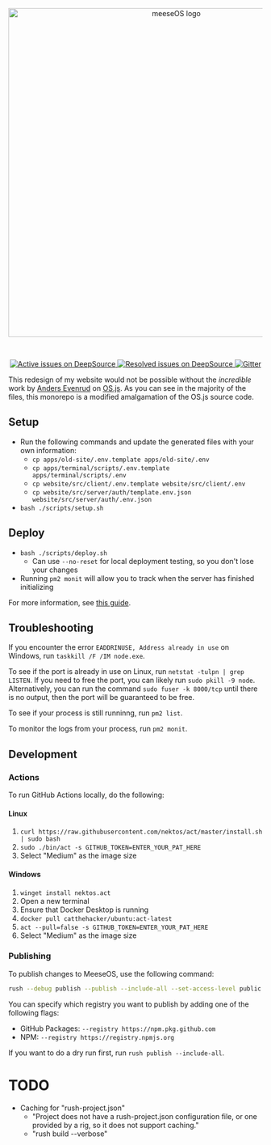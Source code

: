 <p align="center">
  <picture>
    <source media="(prefers-color-scheme: dark)" srcset="./website/src/client/social_transparent.png">
    <source media="(prefers-color-scheme: light)" srcset="./website/src/client/social.png" width="650">
    <img alt="meeseOS logo" title="meeseOS logo">
  </picture>
</p>
<br />

<p align="center">
  <a href="https://deepsource.io/gh/meese-os/meeseOS/?ref=repository-badge">
    <img
      src="https://deepsource.io/gh/meese-os/meeseOS.svg/?label=active+issues&show_trend=true&token=CRr7brFwKTb7yUJpTlVeUpjA"
      title="Active issues on DeepSource"
      alt="Active issues on DeepSource"
    />
  </a>
  <a href="https://deepsource.io/gh/meese-os/meeseOS/?ref=repository-badge">
    <img
      src="https://deepsource.io/gh/meese-os/meeseOS.svg/?label=resolved+issues&show_trend=true&token=CRr7brFwKTb7yUJpTlVeUpjA"
      title="Resolved issues on DeepSource"
			alt="Resolved issues on DeepSource"
    />
  </a>
	<a href="https://gitter.im/meeseOS/community?utm_source=badge&utm_medium=badge&utm_campaign=pr-badge">
		<img
			src="https://badges.gitter.im/meeseOS/community.svg"
			title="Gitter"
			alt="Gitter"
		/>
	</a>
</p>

<!-- TODO: Get this working then add to individual subcomponents if possible. -->
<!--
<p align="center">
  <a href="https://codeclimate.com/github/meeseOS/meeseOS/test_coverage">
    <img
      src="https://api.codeclimate.com/v1/badges/074b81c78fd887a7def5/test_coverage"
      title="Test Coverage on Code Climate"
      alt="Test Coverage on Code Climate"
    />
  </a>
  <a href="https://codeclimate.com/github/meeseOS/meeseOS/maintainability">
    <img
      src="https://api.codeclimate.com/v1/badges/074b81c78fd887a7def5/maintainability"
      title="Maintainability on Code Climate"
			alt="Maintainability on Code Climate"
    />
  </a>
</p>
-->

This redesign of my website would not be possible without the _incredible_ work by [Anders Evenrud](https://github.com/andersevenrud) on [OS.js](https://github.com/os-js/OS.js). As you can see in the majority of the files, this monorepo is a modified amalgamation of the OS.js source code.

## Setup

- Run the following commands and update the generated files with your own information:
	- `cp apps/old-site/.env.template apps/old-site/.env`
	- `cp apps/terminal/scripts/.env.template apps/terminal/scripts/.env`
	- `cp website/src/client/.env.template website/src/client/.env`
	- `cp website/src/server/auth/template.env.json website/src/server/auth/.env.json`
- `bash ./scripts/setup.sh`

## Deploy

- `bash ./scripts/deploy.sh`
  - Can use `--no-reset` for local deployment testing, so you don't lose your changes
- Running `pm2 monit` will allow you to track when the server has finished initializing

For more information, see [this guide](https://manual.os-js.org/guide/deploy/).

## Troubleshooting

If you encounter the error `EADDRINUSE, Address already in use` on Windows, run `taskkill /F /IM node.exe`.

To see if the port is already in use on Linux, run `netstat -tulpn | grep LISTEN`. If you need to free the port, you can likely run `sudo pkill -9 node`. Alternatively, you can run the command `sudo fuser -k 8000/tcp` until there is no output, then the port will be guaranteed to be free.

To see if your process is still runninng, run `pm2 list`.

To monitor the logs from your process, run `pm2 monit`.

## Development

### Actions

To run GitHub Actions locally, do the following:

#### Linux

1. `curl https://raw.githubusercontent.com/nektos/act/master/install.sh | sudo bash`
2. `sudo ./bin/act -s GITHUB_TOKEN=ENTER_YOUR_PAT_HERE`
3. Select "Medium" as the image size

#### Windows

1. `winget install nektos.act`
2. Open a new terminal
3. Ensure that Docker Desktop is running
4. `docker pull catthehacker/ubuntu:act-latest`
5. `act --pull=false -s GITHUB_TOKEN=ENTER_YOUR_PAT_HERE`
6. Select "Medium" as the image size

### Publishing

To publish changes to MeeseOS, use the following command:

```sh
rush --debug publish --publish --include-all --set-access-level public
```

You can specify which registry you want to publish by adding one of the following flags:

- GitHub Packages: `--registry https://npm.pkg.github.com`
- NPM: `--registry https://registry.npmjs.org`

If you want to do a dry run first, run `rush publish --include-all`.

# TODO

- Caching for "rush-project.json"
  - "Project does not have a rush-project.json configuration file, or one provided by a rig, so it does not support caching."
  - "rush build --verbose"
